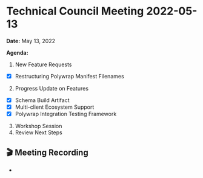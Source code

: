 Technical Council Meeting 2022-05-13 
===

**Date:** May 13, 2022

**Agenda:**
1. New Feature Requests
- [x] Restructuring Polywrap Manifest Filenames
2. Progress Update on Features
- [x] Schema Build Artifact
- [x] Multi-client Ecosystem Support
- [x] Polywrap Integration Testing Framework
3. Workshop Session
4. Review Next Steps 

:clapper: Meeting Recording 
---
* 
